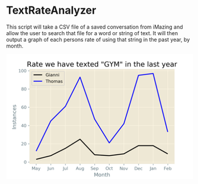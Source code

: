 # TextRateAnalyzer
 
This script will take a CSV file of a saved conversation from iMazing and allow the user to search that file for a word or string of text. It will then output a graph of each persons rate of using that string in the past year, by month.

![Example of output](result.png)
